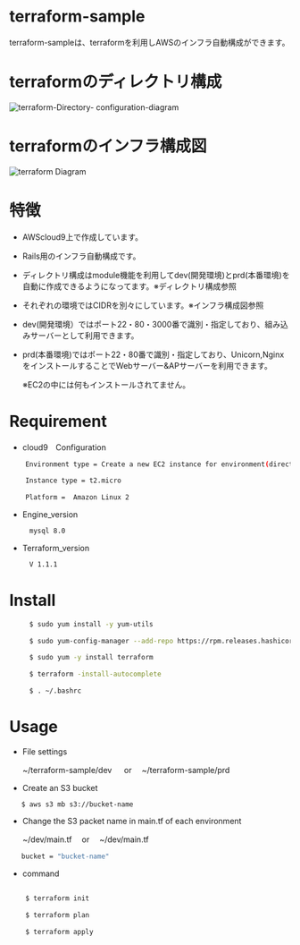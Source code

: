 
# terraform-sample

terraform-sampleは、terraformを利用しAWSのインフラ自動構成ができます。

# terraformのディレクトリ構成

![terraform-Directory- configuration-diagram](https://user-images.githubusercontent.com/90845405/147535054-9fa1d6fe-08ac-41ec-8222-911539cc1f60.jpg)

# terraformのインフラ構成図
![terraform Diagram](https://user-images.githubusercontent.com/90845405/147536223-3cffde63-736e-41e2-8a58-389d576e571e.jpg)

# 特徴

* AWScloud9上で作成しています。

* Rails用のインフラ自動構成です。

* ディレクトリ構成はmodule機能を利用してdev(開発環境)とprd(本番環境)を自動に作成できるようになってます。※ディレクトリ構成参照

* それぞれの環境ではCIDRを別々にしています。※インフラ構成図参照

* dev(開発環境）ではポート22・80・3000番で識別・指定しており、組み込みサーバーとして利用できます。

* prd(本番環境)ではポート22・80番で識別・指定しており、Unicorn,NginxをインストールすることでWebサーバー&APサーバーを利用できます。

  ※EC2の中には何もインストールされてません。

# Requirement

* cloud9　Configuration
```bash
    Environment type = Create a new EC2 instance for environment(direct access)
    
    Instance type = t2.micro
  
    Platform =  Amazon Linux 2
```    
* Engine_version 
```bash
     mysql 8.0
```
* Terraform_version
```bash
     V 1.1.1
```    
# Install
```bash
     $ sudo yum install -y yum-utils
     
     $ sudo yum-config-manager --add-repo https://rpm.releases.hashicorp.com/AmazonLinux/hashicorp.repo
     
     $ sudo yum -y install terraform
     
     $ terraform -install-autocomplete
     
     $ . ~/.bashrc
```      
# Usage

 * File settings

     ~/terraform-sample/dev 　 or　 ~/terraform-sample/prd
     
 * Create an S3 bucket

  ```bash
     $ aws s3 mb s3://bucket-name
  ``` 
 * Change the S3 packet name in main.tf of each environment
 
     ~/dev/main.tf  　or  　~/dev/main.tf
     
  ```bash    
     bucket = "bucket-name"
  ```   
 * command
 ```bash
    
     $ terraform init
    
     $ terraform plan
    
     $ terraform apply
    
 ```  
